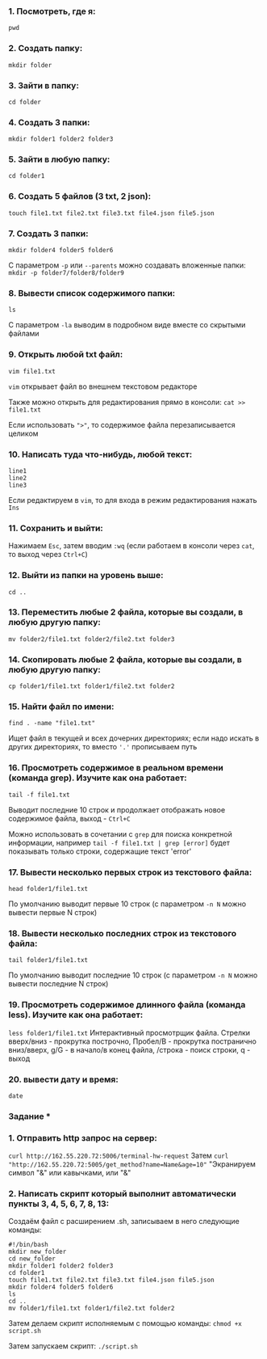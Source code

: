 ### 1. Посмотреть, где я: 
```pwd```

### 2. Создать папку: 
```mkdir folder```

### 3. Зайти в папку: 
```cd folder```

### 4. Создать 3 папки: 
```mkdir folder1 folder2 folder3```

### 5. Зайти в любую папку: 
```cd folder1```

### 6. Создать 5 файлов (3 txt, 2 json): 
```touch file1.txt file2.txt file3.txt file4.json file5.json```

### 7. Создать 3 папки: 
```mkdir folder4 folder5 folder6``` 

С параметром ```-p``` или ```--parents``` можно создавать вложенные папки: ```mkdir -p folder7/folder8/folder9```

### 8. Вывести список содержимого папки: 
```ls```

С параметром ```-la``` выводим в подробном виде вместе со скрытыми файлами

### 9. Открыть любой txt файл: 
```vim file1.txt```

```vim``` открывает файл во внешнем текстовом редакторе 

Также можно открыть для редактирования прямо в консоли: ```cat >> file1.txt```

Если использовать ```">"```, то содержимое файла перезаписывается целиком

### 10. Написать туда что-нибудь, любой текст: 
```
line1
line2
line3
```

Если редактируем в ```vim```, то для входа в режим редактирования нажать ```Ins```

### 11. Сохранить и выйти: 
Нажимаем `Esc`, затем вводим `:wq` (если работаем в консоли через `cat`, то выход через `Ctrl+C`)

### 12. Выйти из папки на уровень выше: 
`cd ..`

### 13. Переместить любые 2 файла, которые вы создали, в любую другую папку: 
`mv folder2/file1.txt folder2/file2.txt folder3`

### 14. Скопировать любые 2 файла, которые вы создали, в любую другую папку: 
`cp folder1/file1.txt folder1/file2.txt folder2`

### 15. Найти файл по имени: 
`find . -name "file1.txt"` 

Ищет файл в текущей и всех дочерних директориях; если надо искать в других директориях, то вместо `'.'` прописываем путь

### 16. Просмотреть содержимое в реальном времени (команда grep). Изучите как она работает:
`tail -f file1.txt` 

Выводит последние 10 строк и продолжает отображать новое содержимое файла, выход - `Ctrl+C`

Можно использовать в сочетании с `grep` для поиска конкретной информации, например `tail -f file1.txt | grep [error]` будет показывать только строки, содержащие текст 'error'

### 17. Вывести несколько первых строк из текстового файла: 
`head folder1/file1.txt` 

По умолчанию выводит первые 10 строк (с параметром `-n N` можно вывести первые N строк)

### 18. Вывести несколько последних строк из текстового файла: 
`tail folder1/file1.txt` 

По умолчанию выводит последние 10 строк (с параметром `-n N` можно вывести последние N строк)

### 19. Просмотреть содержимое длинного файла (команда less). Изучите как она работает: 
`less folder1/file1.txt` 
Интерактивный просмотрщик файла. Стрелки вверх/вниз - прокрутка построчно, Пробел/B - прокрутка постранично вниз/вверх, g/G - в начало/в конец файла, /строка - поиск строки, q - выход

### 20. вывести дату и время: 
`date`


### Задание *
### 1. Отправить http запрос на сервер:
`curl http://162.55.220.72:5006/terminal-hw-request`
Затем
`curl "http://162.55.220.72:5005/get_method?name=Name&age=10"` 
"Экранируем символ "&" или кавычками, или "\&"

### 2. Написать скрипт который выполнит автоматически пункты 3, 4, 5, 6, 7, 8, 13:
Создаём файл с расширением .sh, записываем в него следующие команды:
```
#!/bin/bash
mkdir new_folder
cd new_folder
mkdir folder1 folder2 folder3
cd folder1
touch file1.txt file2.txt file3.txt file4.json file5.json
mkdir folder4 folder5 folder6
ls
cd ..
mv folder1/file1.txt folder1/file2.txt folder2
```

Затем делаем скрипт исполняемым с помощью команды: `chmod +x script.sh`

Затем запускаем скрипт: `./script.sh`

